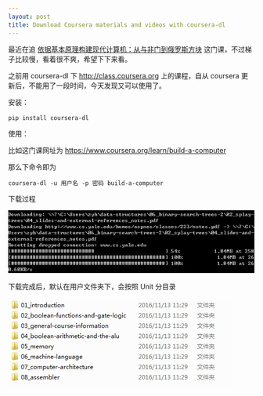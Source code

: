 ```yaml
---
layout: post
title: Download Coursera materials and videos with coursera-dl
---
```


最近在追 [依据基本原理构建现代计算机：从与非门到俄罗斯方块](https://www.coursera.org/learn/build-a-computer) 这门课，不过梯子比较慢，看着很不爽，希望下下来看。

之前用 coursera-dl 下 http://class.coursera.org 上的课程，自从 coursera 更新后，不能用了一段时间，今天发现又可以使用了。

安装：

```
pip install coursera-dl
```

使用：

比如这门课网址为
https://www.coursera.org/learn/build-a-computer

那么下命令即为

```
coursera-dl -u 用户名 -p 密码 build-a-computer
```

下载过程

![下载过程图](/images/coursera-dl-downloading.jpg) 

下载完成后，默认在用户文件夹下，会按照 Unit 分目录

![下载完成图](/images/coursera-dl-downloaded.jpg)